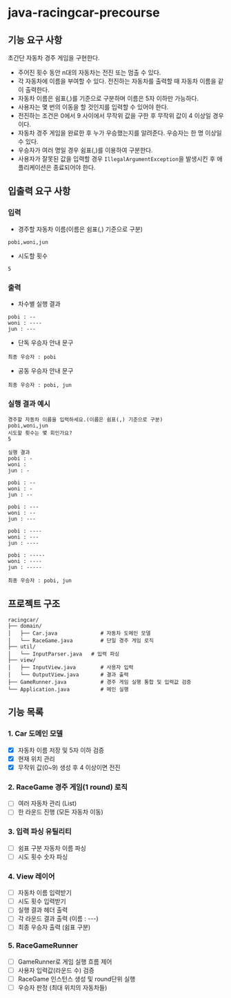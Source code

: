 # java-racingcar-precourse

## 기능 요구 사항

초간단 자동차 경주 게임을 구현한다.

- 주어진 횟수 동안 n대의 자동차는 전진 또는 멈출 수 있다.
- 각 자동차에 이름을 부여할 수 있다. 전진하는 자동차를 출력할 때 자동차 이름을 같이 출력한다.
- 자동차 이름은 쉼표(,)를 기준으로 구분하며 이름은 5자 이하만 가능하다.
- 사용자는 몇 번의 이동을 할 것인지를 입력할 수 있어야 한다.
- 전진하는 조건은 0에서 9 사이에서 무작위 값을 구한 후 무작위 값이 4 이상일 경우이다.
- 자동차 경주 게임을 완료한 후 누가 우승했는지를 알려준다. 우승자는 한 명 이상일 수 있다.
- 우승자가 여러 명일 경우 쉼표(,)를 이용하여 구분한다.
- 사용자가 잘못된 값을 입력할 경우 `IllegalArgumentException`을 발생시킨 후 애플리케이션은 종료되어야 한다.

## 입출력 요구 사항

### 입력
- 경주할 자동차 이름(이름은 쉼표(,) 기준으로 구분)
```
pobi,woni,jun
```
- 시도할 횟수
```
5
```

### 출력
- 차수별 실행 결과
```
pobi : --
woni : ----
jun : ---
```
- 단독 우승자 안내 문구
```
최종 우승자 : pobi
```
- 공동 우승자 안내 문구
```
최종 우승자 : pobi, jun
```

### 실행 결과 예시
```
경주할 자동차 이름을 입력하세요.(이름은 쉼표(,) 기준으로 구분)
pobi,woni,jun
시도할 횟수는 몇 회인가요?
5

실행 결과
pobi : -
woni :
jun : -

pobi : --
woni : -
jun : --

pobi : ---
woni : --
jun : ---

pobi : ----
woni : ---
jun : ----

pobi : -----
woni : ----
jun : -----

최종 우승자 : pobi, jun
```

## 프로젝트 구조

```
racingcar/
├── domain/
│   ├── Car.java              # 자동차 도메인 모델
│   └── RaceGame.java         # 단일 경주 게임 로직
├── util/
│   └── InputParser.java   # 입력 파싱
├── view/
│   ├── InputView.java        # 사용자 입력
│   └── OutputView.java       # 결과 출력
├── GameRunner.java           # 경주 게임 실행 통합 및 입력값 검증
└── Application.java          # 메인 실행
```

## 기능 목록

### 1. Car 도메인 모델
- [X] 자동차 이름 저장 및 5자 이하 검증
- [X] 현재 위치 관리
- [X] 무작위 값(0~9) 생성 후 4 이상이면 전진

### 2. RaceGame 경주 게임(1 round) 로직
- [ ] 여러 자동차 관리 (List<Car>)
- [ ] 한 라운드 진행 (모든 자동차 이동)

### 3. 입력 파싱 유틸리티
- [ ] 쉼표 구분 자동차 이름 파싱
- [ ] 시도 횟수 숫자 파싱

### 4. View 레이어
- [ ] 자동차 이름 입력받기
- [ ] 시도 횟수 입력받기
- [ ] 실행 결과 헤더 출력
- [ ] 각 라운드 결과 출력 (이름 : ---)
- [ ] 최종 우승자 출력 (쉼표 구분)

### 5. RaceGameRunner
- [ ] GameRunner로 게임 실행 흐름 제어
- [ ] 사용자 입력값(라운드 수) 검증
- [ ] RaceGame 인스턴스 생성 및 round단위 실행
- [ ] 우승자 판정 (최대 위치의 자동차들)
